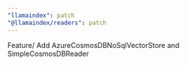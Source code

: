 ```yaml
---
"llamaindex": patch
"@llamaindex/readers": patch
---
```


Feature/ Add AzureCosmosDBNoSqlVectorStore and SimpleCosmosDBReader
